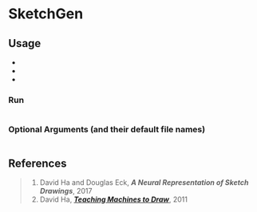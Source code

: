 # SketchGen

>

>


## Usage

- 
- 
- 

### Run
```bash

```

### Optional Arguments (and their default file names)
```
```
## References

>1. David Ha and Douglas Eck, ***A Neural Representation of Sketch Drawings***, 2017
>2. David Ha, [***Teaching Machines to Draw***](https://ai.googleblog.com/2017/04/teaching-machines-to-draw.html), 2011
